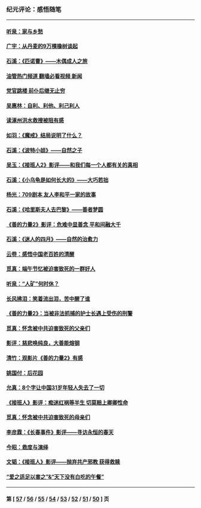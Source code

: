 ### 纪元评论：感悟随笔
---
#### [听泉：家与乡愁](../../pages/nsc1035/n14068482.md?09180330) 
#### [广宇：从丹麦的9万棵橡树谈起](../../pages/nsc1035/n14061428.md?09180330) 
#### [石溪：《匹诺曹》——木偶成人之旅](../../pages/nsc1035/n14061424.md?09180330) 
#### [油管热门频道 翻墙必看视频 新闻](ok?09180330)
#### [党官跳楼 前仆后继无止穷](../../pages/nsc1035/n14058175.md?09180330) 
#### [吴惠林：自利、利他、利己利人](../../pages/nsc1035/n14052459.md?09180330) 
#### [读涿州洪水救搜被阻有感](../../pages/nsc1035/n14049641.md?09180330) 
#### [如羽：《魔戒》结局说明了什么？](../../pages/nsc1035/n14048860.md?09180330) 
#### [石溪：《波特小姐》——自然之子](../../pages/nsc1035/n14048291.md?09180330) 
#### [吴玉：《接班人2》影评——和我们每一个人都有关的真相](../../pages/nsc1035/n14041114.md?09180330) 
#### [石溪：《小乌龟是如何长大的》——大巧若拙](../../pages/nsc1035/n14037479.md?09180330) 
#### [杨光：709剧本 友人李和平一家的故事](../../pages/nsc1035/n14032047.md?09180330) 
#### [石溪：《哈里斯夫人去巴黎》——善者梦圆](../../pages/nsc1035/n14031778.md?09180330) 
#### [《善的力量2》影评：危难中显善念 平和间融大千](../../pages/nsc1035/n14028390.md?09180330) 
#### [石溪：《迷人的四月》——自然的治愈力](../../pages/nsc1035/n14027049.md?09180330) 
#### [云卷：感悟中国老百姓的清醒](../../pages/nsc1035/n14025152.md?09180330) 
#### [觅真：端午节忆被迫害致死的一群好人](../../pages/nsc1035/n14020985.md?09180330) 
#### [听泉：“人矿”何时休？](../../pages/nsc1035/n14016609.md?09180330) 
#### [长风拂泪：笑着流出泪，苦中醒了谁](../../pages/nsc1035/n14016469.md?09180330) 
#### [《善的力量2》：当被非法抓捕的护士长遇上受伤的刑警](../../pages/nsc1035/n14015561.md?09180330) 
#### [觅真：怀念被中共迫害致死的父亲们](../../pages/nsc1035/n14014258.md?09180330) 
#### [影评：慈悲唤纯良，大善能熔钢](../../pages/nsc1035/n14010867.md?09180330) 
#### [清竹：观影片《善的力量2》有感](../../pages/nsc1035/n14010015.md?09180330) 
#### [姚国付：后花园](../../pages/nsc1035/n14005301.md?09180330) 
#### [允真：8个字让中国31岁年轻人失去了一切](../../pages/nsc1035/n13999093.md?09180330) 
#### [《接班人》影评：痴迷红祸等半生 切莫赔上卿卿性命](../../pages/nsc1035/n13998676.md?09180330) 
#### [觅真：怀念被中共迫害致死的母亲们](../../pages/nsc1035/n13997271.md?09180330) 
#### [李彦霖：《长春事件》影评——寻访永恒的春天](../../pages/nsc1035/n13995112.md?09180330) 
#### [今昭：救度与演绎](../../pages/nsc1035/n13992670.md?09180330) 
#### [文韬：《接班人》影评——抛弃共产邪教 获得救赎](../../pages/nsc1035/n13990160.md?09180330) 
#### [“爱之适足以害之”&“天下没有白吃的午餐”](../../pages/nsc1035/n13988391.md?09180330) 

---
#### 第 [ [57](./57.md?09180330) / [56](./56.md?09180330) / [55](./55.md?09180330) / [54](./54.md?09180330) / [53](./53.md?09180330) / [52](./52.md?09180330) / [51](./51.md?09180330) / [50](./50.md?09180330) ] 页
